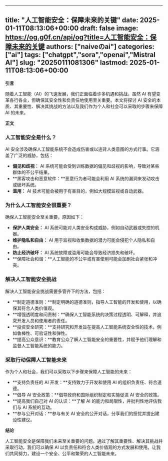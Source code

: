 
---
title: "人工智能安全：保障未来的关键"
date: 2025-01-11T08:13:06+00:00
draft: false
image: https://og.g0f.cn/api/og?title=人工智能安全：保障未来的关键
authors: ["naiveのai"]
categories: ["ai"]
tags: ["chatgpt","sora","openai","Mistral AI"]
slug: "20250111081306"
lastmod: 2025-01-11T08:13:06+00:00
---
**引言**

随着人工智能（AI）的飞速发展，我们正面临着许多机遇和挑战。虽然 AI 有望变革各行各业，但确保其安全性和负责任地使用至关重要。本文将探讨 AI 安全的本质、其重要性、解决其挑战的方法以及我们作为个人和社会可以采取的步骤来保障 AI 的未来。

**正文**

### 人工智能安全是什么？

AI 安全涉及确保人工智能系统不会造成伤害或以违背人类意图的方式行事。它涵盖了广泛的威胁，包括：

- **偏见和歧视：** AI 系统可能会受到训练数据的偏见和歧视的影响，导致对某些群体的不公平结果。
- **黑客攻击和恶意软件：**恶意行为者可能会利用 AI 系统的漏洞来发动攻击或破坏系统。
- **滥用：** AI 技术可能会被用于有害目的，例如大规模监视或自动武器。

### 为什么人工智能安全很重要？

确保人工智能安全至关重要，原因如下：

- **保护人类安全：** AI 系统可能对人类安全构成威胁，例如自动武器或失控的机器。
- **维护隐私和自由：** AI 用于监视和收集数据的潜力可能会侵犯个人隐私和自由。
- **防止经济破坏：** AI 系统故障或滥用可能会导致经济损失和破坏。
- **保障社会和谐：**人工智能的不公平或有害使用可能会加剧社会紧张和冲突。

### 解决人工智能安全挑战

解决人工智能安全挑战需要多管齐下的方法，包括：

- **制定道德准则：**制定明确的道德准则，指导人工智能的开发和使用，以确保其符合人类价值观。
- **增强透明度和问责制：**确保人工智能系统的决策过程透明、可解释，并追究开发人员和使用者的责任。
- **投资安全研究：**支持研究和开发旨在提高人工智能系统安全性的技术，例如鲁棒性、可验证性和弹性。
- **提高公众意识：**教育公众了解人工智能安全的重要性，并赋予他们理解和监督人工智能系统的能力。

### 采取行动保障人工智能未来

作为个人和社会，我们可以采取以下步骤来保障人工智能的未来：

- **支持负责任的 AI 开发：**支持致力于开发和使用 AI 的组织负责任、符合道德。
- **倡导 AI 安全政策：**倡导政府和国际组织制定和实施促进 AI 安全的政策。
- **提高我们自己对 AI 的认识：**了解 AI 的能力和局限性，并批判性地评估我们与 AI 系统的互动。
- **参与公开对话：**参与有关 AI 安全的公开对话，分享我们的担忧并提出建设性建议。

**结论**

人工智能安全是保障我们未来至关重要的问题。通过了解其重要性、解决其挑战并采取行动，我们可以确保 AI 以负责任和符合人类价值观的方式发展和使用。让我们共同努力，建设一个安全、公平和繁荣的人工智能未来。